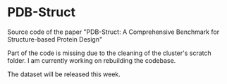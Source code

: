 # PDB-Struct
Source code of the paper "PDB-Struct: A Comprehensive Benchmark for Structure-based Protein Design"


Part of the code is missing due to the cleaning of the cluster's scratch folder. I am currently working on rebuilding the codebase. 

The dataset will be released this week.
